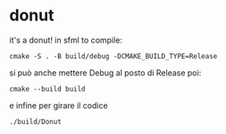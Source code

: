# donut
it's a donut! in sfml
to compile:
```
cmake -S . -B build/debug -DCMAKE_BUILD_TYPE=Release
```
si può anche mettere Debug al posto di Release
poi:

```
cmake --build build
```
e infine per girare il codice

```
./build/Donut
```
